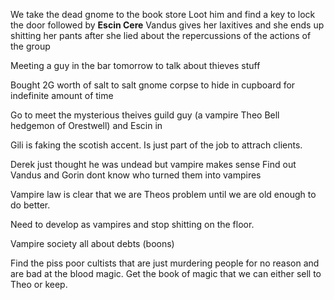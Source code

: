 We take the dead gnome to the book store
Loot him and find a key to lock the door followed by **Escin Cere**
Vandus gives her laxitives and she ends up shitting her pants after she lied about the repercussions of the actions of the group

Meeting a guy in the bar tomorrow to talk about thieves stuff

Bought 2G worth of salt to salt gnome corpse to hide in cupboard for indefinite amount of time

Go to meet the mysterious theives guild guy (a vampire Theo Bell hedgemon of Orestwell) and Escin in

Gili is faking the scotish accent. Is just part of the job to attrach clients.

Derek just thought he was undead but vampire makes sense
Find out Vandus and Gorin dont know who turned them into vampires

Vampire law is clear that we are Theos problem until we are old enough to do better.

Need to develop as vampires and stop shitting on the floor.

Vampire society all about debts (boons)

Find the piss poor cultists that are just murdering people for no reason and are bad at the blood magic. Get the book of magic that we can either sell to Theo or keep.
